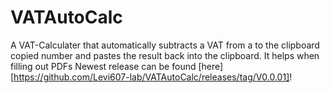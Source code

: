 # VATAutoCalc
A VAT-Calculater that automatically subtracts a VAT from a  to the clipboard copied number and pastes the result back into the clipboard. It helps when filling out PDFs
Newest release can be found [here][https://github.com/Levi607-lab/VATAutoCalc/releases/tag/V0.0.01]!
